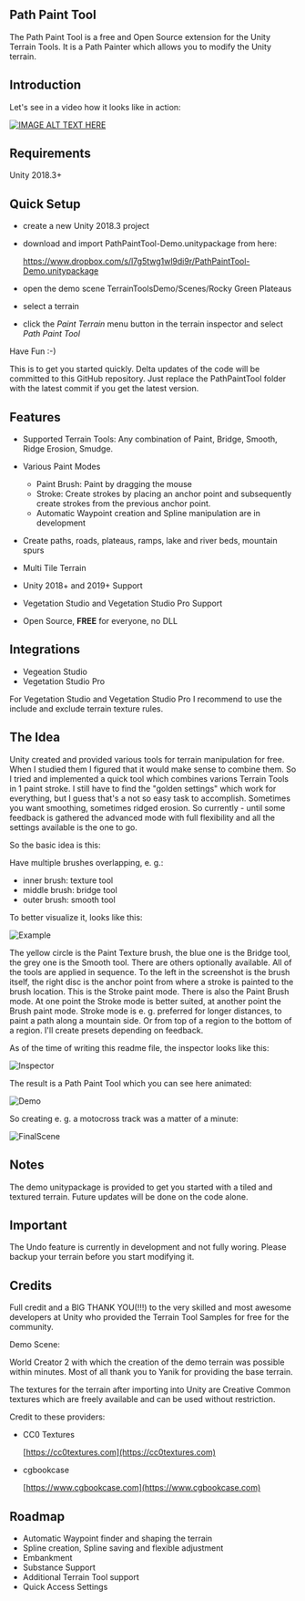 


## **Path Paint Tool**

The Path Paint Tool is a free and Open Source extension for the Unity Terrain Tools. It is a Path Painter which allows you to modify the Unity terrain.


## Introduction

Let's see in a video how it looks like in action:

[![IMAGE ALT TEXT HERE](https://img.youtube.com/vi/K_XxgpzNZxc/0.jpg)](https://www.youtube.com/watch?v=K_XxgpzNZxc)
 
## Requirements

Unity 2018.3+

## Quick Setup

* create a new Unity 2018.3 project
* download and import PathPaintTool-Demo.unitypackage from here:

   https://www.dropbox.com/s/l7g5twg1wl9di9r/PathPaintTool-Demo.unitypackage
   
* open the demo scene TerrainToolsDemo/Scenes/Rocky Green Plateaus
* select a terrain
* click the *Paint Terrain* menu button in the terrain inspector and select *Path Paint Tool*

Have Fun :-)

This is to get you started quickly. Delta updates of the code will be committed to this GitHub repository. Just replace the PathPaintTool folder with the latest commit if you get the latest version.

## Features
- Supported  Terrain Tools:
Any combination of Paint, Bridge, Smooth, Ridge Erosion, Smudge.

 - Various Paint Modes
 
   * Paint Brush: Paint by dragging the mouse
   * Stroke: Create strokes by placing an anchor point and subsequently create strokes from the previous anchor point.
   * Automatic Waypoint creation and Spline manipulation are in development
   
- Create paths, roads, plateaus, ramps, lake and river beds, mountain spurs
   
- Multi Tile Terrain

- Unity 2018+ and 2019+ Support

- Vegetation Studio and Vegetation Studio Pro Support

- Open Source, **FREE** for everyone, no DLL

 
## Integrations

 - Vegeation Studio 
 - Vegetation Studio Pro 

For Vegetation Studio and Vegetation Studio Pro I recommend to use the include and exclude terrain texture rules.
 
## The Idea

Unity created and provided various tools for terrain manipulation for free. When I studied them I figured that it would make sense to combine them. So I tried and implemented a quick tool which combines varions Terrain Tools in 1 paint stroke. I still have to find the "golden settings" which work for everything, but I guess that's a not so easy task to accomplish. Sometimes you want smoothing, sometimes ridged erosion. So currently - until some feedback is gathered the advanced mode with full flexibility and all the settings available is the one to go.

So the basic idea is this:  
  
Have multiple brushes overlapping, e. g.:
  
* inner brush: texture tool  
* middle brush: bridge tool  
* outer brush: smooth tool  
  
To better visualize it, looks like this:

![Example](https://github.com/Roland09/PathPaintTool/blob/master/Documentation/Screenshots/stroke-example.jpg)

The yellow circle is the Paint Texture brush, the blue one is the Bridge tool, the grey one is the Smooth tool. There are others optionally available. All of the tools are applied in sequence. To the left in the screenshot is the brush itself, the right disc is the anchor point from where a stroke is painted to the brush location. This is the Stroke paint mode. There is also the Paint Brush mode. At one point the Stroke mode is better suited, at another point the Brush paint mode. Stroke mode is e. g. preferred for longer distances, to paint a path along a mountain side. Or from top of a region to the bottom of a region. I'll create presets depending on feedback.

As of the time of writing this readme file, the inspector looks like this:

![Inspector](https://github.com/Roland09/PathPaintTool/blob/master/Documentation/Screenshots/inspector.jpg)

The result is a Path Paint Tool which you can see here animated:

![Demo](https://github.com/Roland09/PathPaintTool/blob/master/Documentation/Screenshots/pathpainttool-motocross-track.gif)

So creating e. g. a motocross track was a matter of a minute:

![FinalScene](https://github.com/Roland09/PathPaintTool/blob/master/Documentation/Screenshots/motocross-track.jpg)


## Notes

The demo unitypackage is provided to get you started with a tiled and textured terrain. Future updates will be done on the code alone.

## Important

The Undo feature is currently in development and not fully woring. Please backup your terrain before you start modifying it.

Credits
-------------------------------------
Full credit and a BIG THANK YOU(!!!) to the very skilled and most awesome developers at Unity who provided the Terrain Tool Samples for free for the community.

Demo Scene: 

World Creator 2 with which the creation of the demo terrain was possible within minutes. Most of all thank you to Yanik for providing the base terrain.

The textures for the terrain after importing into Unity are Creative Common textures which are freely available and can be used without restriction. 

Credit to these providers:

* CC0 Textures

	[https://cc0textures.com](https://cc0textures.com)

* cgbookcase

	[https://www.cgbookcase.com](https://www.cgbookcase.com)
	
## Roadmap

* Automatic Waypoint finder and shaping the terrain
* Spline creation, Spline saving and flexible adjustment
* Embankment
* Substance Support
* Additional Terrain Tool support
* Quick Access Settings
